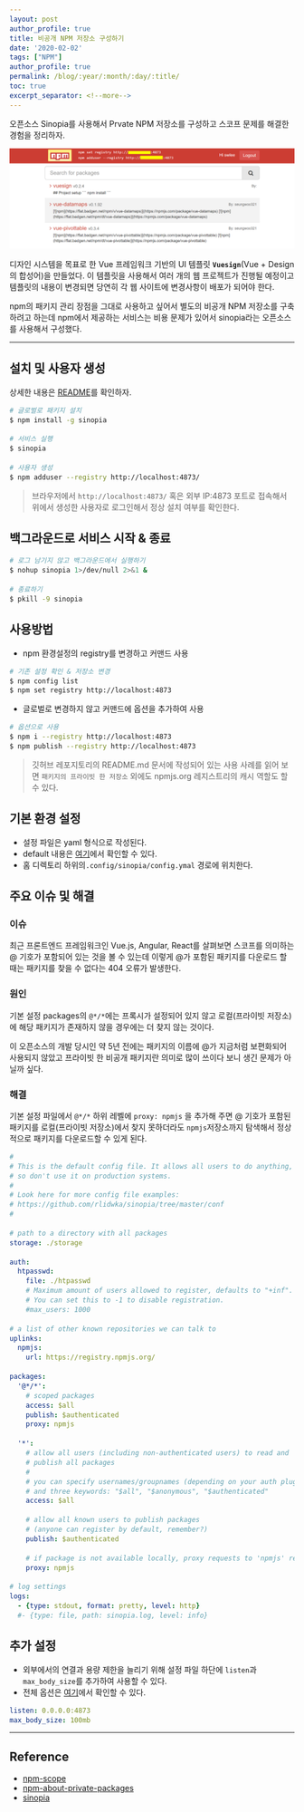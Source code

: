 ```yaml
---
layout: post
author_profile: true
title: 비공개 NPM 저장소 구성하기
date: '2020-02-02'
tags: ["NPM"]
author_profile: true
permalink: /blog/:year/:month/:day/:title/
toc: true
excerpt_separator: <!--more-->
---
```


오픈소스 Sinopia를 사용해서 Prvate NPM 저장소를 구성하고 스코프 문제를 해결한 경험을 정리하자.
<!--more-->

<img src="/assets/images/posts/2020/02/02/npm-sinopia.png" alt="sinopia" />

디자인 시스템을 목표로 한 Vue 프레임워크 기반의 UI 템플릿 **`Vuesign`**(Vue + Design의 합성어)을 만들었다.
이 템플릿을 사용해서 여러 개의 웹 프로젝트가 진행될 예정이고 템플릿의 내용이 변경되면 당연히 각 웹 사이트에 변경사항이 배포가 되어야 한다.

npm의 패키지 관리 장점을 그대로 사용하고 싶어서 별도의 비공개 NPM 저장소를 구축하려고 하는데 npm에서 제공하는 서비스는 비용 문제가 있어서 sinopia라는 오픈소스를 사용해서 구성했다.

---

## 설치 및 사용자 생성

상세한 내용은 [README](https://github.com/rlidwka/sinopia)를 확인하자.

```bash
# 글로벌로 패키지 설치
$ npm install -g sinopia

# 서비스 실행
$ sinopia

# 사용자 생성  
$ npm adduser --registry http://localhost:4873/
```

> 브라우저에서 `http://localhost:4873/` 혹은 외부 IP:4873 포트로 접속해서 위에서 생성한 사용자로 로그인해서 정상 설치 여부를 확인한다.

## 백그라운드로 서비스 시작 & 종료

```bash
# 로그 남기지 않고 백그라운드에서 실행하기
$ nohup sinopia 1>/dev/null 2>&1 &

# 종료하기
$ pkill -9 sinopia
```

## 사용방법

* npm 환경설정의 registry를 변경하고 커맨드 사용

```bash
# 기존 설정 확인 & 저장소 변경
$ npm config list
$ npm set registry http://localhost:4873
```

* 글로벌로 변경하지 않고 커맨드에 옵션을 추가하여 사용

```bash
# 옵션으로 사용
$ npm i --registry http://localhost:4873
$ npm publish --registry http://localhost:4873
```

> 깃허브 레포지토리의 README.md 문서에 작성되어 있는 사용 사례를 읽어 보면 `패키지의 프라이빗 한 저장소` 외에도 npmjs.org 레지스트리의 캐시 역할도 할 수 있다.

## 기본 환경 설정

* 설정 파일은 yaml 형식으로 작성된다.
* default 내용은 [여기](https://github.com/rlidwka/sinopia/blob/master/conf/default.yaml)에서 확인할 수 있다.
* 홈 디렉토리 하위의`.config/sinopia/config.ymal` 경로에 위치한다.

## 주요 이슈 및 해결

### 이슈

최근 프론트엔드 프레임워크인 Vue.js, Angular, React를 살펴보면 스코프를 의미하는 @ 기호가 포함되어 있는 것을 볼 수 있는데 이렇게 @가 포함된 패키지를 다운로드 할 때는 패키지를 찾을 수 없다는 404 오류가 발생한다.

### 원인

기본 설정 packages의 `@*/*`에는 프록시가 설정되어 있지 않고 로컬(프라이빗 저장소)에 해당 패키지가 존재하지 않을 경우에는 더 찾지 않는 것이다.

이 오픈소스의 개발 당시인 약 5년 전에는 패키지의 이름에  @가 지금처럼 보편화되어 사용되지 않았고 프라이빗 한 비공개 패키지란 의미로 많이 쓰이다 보니 생긴 문제가 아닐까 싶다.

### 해결

기본 설정 파일에서 `@*/*` 하위 레벨에 `proxy: npmjs` 을 추가해 주면 @ 기호가 포함된 패키지를 로컬(프라이빗 저장소)에서 찾지 못하더라도 `npmjs`저장소까지 탐색해서 정상적으로 패키지를 다운로드할 수 있게 된다.

```yml
#
# This is the default config file. It allows all users to do anything,
# so don't use it on production systems.
#
# Look here for more config file examples:
# https://github.com/rlidwka/sinopia/tree/master/conf
#

# path to a directory with all packages
storage: ./storage

auth:
  htpasswd:
    file: ./htpasswd
    # Maximum amount of users allowed to register, defaults to "+inf".
    # You can set this to -1 to disable registration.
    #max_users: 1000

# a list of other known repositories we can talk to
uplinks:
  npmjs:
    url: https://registry.npmjs.org/

packages:
  '@*/*':
    # scoped packages
    access: $all
    publish: $authenticated
    proxy: npmjs

  '*':
    # allow all users (including non-authenticated users) to read and
    # publish all packages
    #
    # you can specify usernames/groupnames (depending on your auth plugin)
    # and three keywords: "$all", "$anonymous", "$authenticated"
    access: $all

    # allow all known users to publish packages
    # (anyone can register by default, remember?)
    publish: $authenticated

    # if package is not available locally, proxy requests to 'npmjs' registry
    proxy: npmjs

# log settings
logs:
  - {type: stdout, format: pretty, level: http}
  #- {type: file, path: sinopia.log, level: info}
```

## 추가 설정

* 외부에서의 연결과 용량 제한을 늘리기 위해 설정 파일 하단에 `listen`과 `max_body_size`를 추가하여 사용할 수 있다.
* 전체 옵션은 [여기](https://github.com/rlidwka/sinopia/blob/master/conf/full.yaml)에서 확인할 수 있다.

```yaml linenumber
listen: 0.0.0.0:4873
max_body_size: 100mb
```

---

## Reference

* [npm-scope](https://docs.npmjs.com/using-npm/scope.html)
* [npm-about-private-packages](https://docs.npmjs.com/about-private-packages)
* [sinopia](https://www.npmjs.com/package/sinopia)
